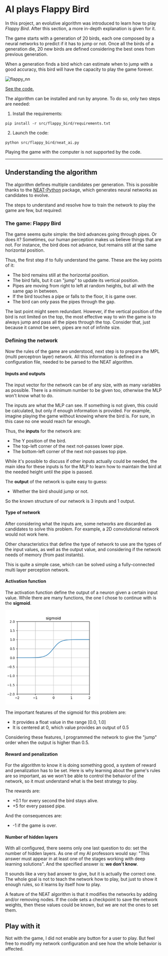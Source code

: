 # AI plays Flappy Bird

In this project, an evolutive algorithm was introduced to learn how to play _Flappy Bird_.
After this section, a more in-depth explanation is given for it.

The game starts with a generation of 20 birds, each one composed by a neural networks to predict if it has to jump or not.
Once all the birds of a generation die, 20 new birds are defined considering the best ones from previous generation.

When a generation finds a bird which can estimate when to jump with a good accuracy, this bird will have the capacity to play the game forever.

![flappy_nn](imgs/Flappy_bird.gif)

[See the code.](../src/flappy_bird)

The algorithm can be installed and run by anyone. To do so, only two steps are needed:

1. Install the requirements:

```shell
pip install -r src/flappy_bird/requirements.txt
```

2. Launch the code:

```commandline
python src/flappy_bird/neat_ai.py
```

Playing the game with the computer is not supported by the code.

-----
## Understanding the algorithm

The algorithm defines multiple candidates per generation. 
This is possible thanks to the [NEAT-Python](https://neat-python.readthedocs.io/en/latest/index.html) package, which generates neural networks as candidates to evolve.

The steps to understand and resolve how to train the network to play the game are few, but required:

### The game: Flappy Bird

The game seems quite simple: the bird advances going through pipes. Or does it?
Sometimes, our human perception makes us believe things that are not. For instance, the bird does not advance, but remains still at the same horizontal position.

Thus, the first step if to fully understand the game. These are the key points of it:

- The bird remains still at the horizontal position.
- The bird falls, but it can "jump" to update its vertical position.
- Pipes are moving from right to left at random heights, but all with the same gap in between.
- If the bird touches a pipe or falls to the floor, it is game over.
- The bird can only pass the pipes through the gap.

The last point might seem redundant.
However, if the vertical position of the bird is not limited on the top, the most effective way to win the game is to always jump and pass all the pipes through the top.
Consider that, just because it cannot be seen, pipes are not of infinite size.

### Defining the network

Now the rules of the game are understood, next step is to prepare the MPL (multi perceptron layer) network.
All this information is defined in a configuration file, needed to be parsed to the NEAT algorithm.

#### Inputs and outputs

The input vector for the network can be of any size, with as many variables as possible.
There is a minimum number to be given too, otherwise the MLP won't know what to do.

The inputs are what the MLP can see. If something is not given, this could be calculated, but only if enough information is provided.
For example, imagine playing the game without knowing where the bird is. For sure, in this case no one would reach far enough.

Thus, the **inputs** for the network are:
- The Y position of the bird.
- The top-left corner of the next not-passes lower pipe.
- The bottom-left corner of the next not-passes top pipe.

While it's possible to discuss if other inputs actually could be needed, the main idea for these inputs is for the MLP to learn how to maintain the bird at the needed height until the pipe is passed.

The **output** of the network is quite easy to guess:
- Whether the bird should jump or not.

So the known structure of our network is 3 inputs and 1 output.

#### Type of network

After considering what the inputs are, some networks are discarded as candidates to solve this problem. For example, a 2D convolutional network would not work here.

Other characteristics that define the type of network to use are the types of the input values, as well as the output value, and considering if the network needs of memory (from past instants).

This is quite a simple case, which can be solved using a fully-connected multi layer perception network.

#### Activation function

The activation function define the output of a neuron given a certain input value.
While there are many functions, the one I chose to continue with is the **sigmoid**.

<img alt="sigmoid" src="imgs/sigmoid.png" width="300"/>

The important features of the sigmoid for this problem are:
- It provides a float value in the range [0.0, 1.0]
- It is centered at 0, which value provides an output of 0.5

Considering these features, I programmed the network to give the "jump" order when the output is higher than 0.5.

#### Reward and penalization

For the algorithm to know it is doing something good, a system of reward and penalization has to be set.
Here is why learning about the game's rules are so important, as we won't be able to control the behavior of the network, so it must understand what is the best strategy to play.

The rewards are:
- +0.1 for every second the bird stays alive.
- +5 for every passed pipe.

And the consequences are:
- -1 if the game is over.

#### Number of hidden layers

With all configured, there seems only one last question to do: set the number of hidden layers.
As one of my AI professors would say: "This answer must appear in at least one of the stages working with deep learning solutions".
And the specified answer is: **we don't know**.

It sounds like a very bad answer to give, but it is actually the correct one.
The whole goal is not to teach the network how to play, but just to show it enough rules, so it learns by itself how to play.

A feature of the NEAT algorithm is that it modifies the networks by adding and/or removing nodes. 
If the code sets a checkpoint to save the network weights, then these values could be known, but we are not the ones to set them.

## Play with it

Not with the game, I did not enable any button for a user to play. 
But feel free to modify my network configuration and see how the whole behavior is affected. 
